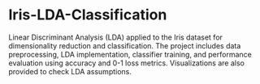 # Iris-LDA-Classification
Linear Discriminant Analysis (LDA) applied to the Iris dataset for dimensionality reduction and classification. The project includes data preprocessing, LDA implementation, classifier training, and performance evaluation using accuracy and 0-1 loss metrics. Visualizations are also provided to check LDA assumptions.
